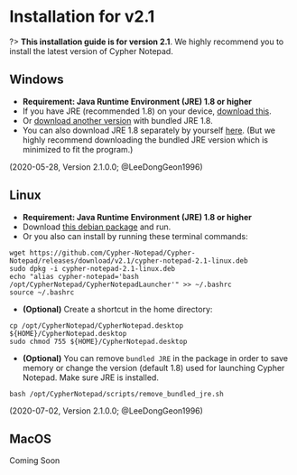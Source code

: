 
# Installation for v2.1

?> **This installation guide is for version 2.1**. We highly recommend you to install the latest version of Cypher Notepad.

## Windows

* **Requirement: Java Runtime Environment (JRE) 1.8 or higher** 
* If you have JRE (recommended 1.8) on your device, [download this](https://github.com/Cypher-Notepad/Cypher-Notepad/releases/download/v2.1/Cypher.Notepad.exe). 
* Or [download another version](https://github.com/Cypher-Notepad/Cypher-Notepad/releases/download/v2.1/Cypher.Notepad.Setup.bundled.JRE.exe) with bundled JRE 1.8.  
* You can also download JRE 1.8 separately by yourself [here](https://www.oracle.com/java/technologies/javase-jre8-downloads.html). (But we highly recommend downloading the bundled JRE version which is minimized to fit the program.) 

(2020-05-28, Version 2.1.0.0; @LeeDongGeon1996)

## Linux

* **Requirement: Java Runtime Environment (JRE) 1.8 or higher**
* Download [this debian package](https://github.com/Cypher-Notepad/Cypher-Notepad/releases/download/v2.1/cypher-notepad-2.1-linux.deb) and run.
* Or you also can install by running these terminal commands: 

```
wget https://github.com/Cypher-Notepad/Cypher-Notepad/releases/download/v2.1/cypher-notepad-2.1-linux.deb
sudo dpkg -i cypher-notepad-2.1-linux.deb
echo "alias cypher-notepad='bash /opt/CypherNotepad/CypherNotepadLauncher'" >> ~/.bashrc 
source ~/.bashrc
```

* **(Optional)** Create a shortcut in the home directory: 

```
cp /opt/CypherNotepad/CypherNotepad.desktop ${HOME}/CypherNotepad.desktop
sudo chmod 755 ${HOME}/CypherNotepad.desktop
```

* **(Optional)** You can remove `bundled JRE` in the package in order to save memory or change the version (default 1.8) used for launching Cypher Notepad. Make sure JRE is installed.

```
bash /opt/CypherNotepad/scripts/remove_bundled_jre.sh
```
 (2020-07-02, Version 2.1.0.0; @LeeDongGeon1996)


## MacOS

Coming Soon
